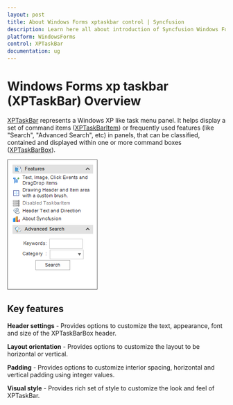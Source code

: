 ```yaml
---
layout: post
title: About Windows Forms xptaskbar control | Syncfusion
description: Learn here all about introduction of Syncfusion Windows Forms xptaskbar (XPTaskBar) control, its elements and more details.
platform: WindowsForms
control: XPTaskBar
documentation: ug
---
```

# Windows Forms xp taskbar (XPTaskBar) Overview

[XPTaskBar](https://help.syncfusion.com/cr/windowsforms/Syncfusion.Windows.Forms.Tools.XPTaskBar.html) represents a Windows XP like task menu panel. It helps display a set of command items ([XPTaskBarItem](https://help.syncfusion.com/cr/windowsforms/Syncfusion.Windows.Forms.Tools.XPTaskBarItem.html)) or frequently used features (like "Search", "Advanced Search", etc) in panels, that can be classified, contained and displayed within one or more command boxes ([XPTaskBarBox](https://help.syncfusion.com/cr/windowsforms/Syncfusion.Windows.Forms.Tools.XPTaskBarBox.html)). 

 ![XP style taskbar](Overview_images/XPTaskBar_Img6.png)


## Key features

**Header settings** - Provides options to customize the text, appearance, font and size of the XPTaskBarBox header.

**Layout orientation** - Provides options to customize the layout to be horizontal or vertical.

**Padding** - Provides options to customize interior spacing, horizontal and vertical padding using integer values.

**Visual style** - Provides rich set of style to customize the look and feel of XPTaskBar.
